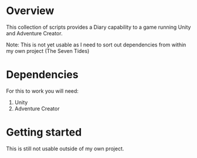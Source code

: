 # Overview
This collection of scripts provides a Diary capability to a game running Unity and Adventure Creator.

Note: This is not yet usable as I need to sort out dependencies from within my own project (The Seven Tides)

# Dependencies
For this to work you will need:

1. Unity
2. Adventure Creator

# Getting started
This is still not usable outside of my own project.

